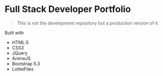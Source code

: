 # Full Stack Developer Portfolio

> This is not the development repository but a production version of it

Built with 
- HTML:5 
- CSS3
- JQuery
- AnimeJS
- Bootstrap 5.3
- LottieFiles

